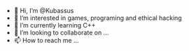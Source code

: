 - 👋 Hi, I’m @Kubassus
- 👀 I’m interested in games, programing and ethical hacking
- 🌱 I’m currently learning C++
- 💞️ I’m looking to collaborate on ...
- 📫 How to reach me ...

<!---
Kubassus/Kubassus is a ✨ special ✨ repository because its `README.md` (this file) appears on your GitHub profile.
You can click the Preview link to take a look at your changes.
--->
